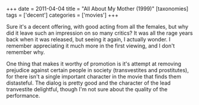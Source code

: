 +++
date = 2011-04-04
title = "All About My Mother (1999)"
[taxonomies]
tags = ['decent']
categories = ['movies']
+++

Sure it's a decent offering, with good acting from all the females, but
why did it leave such an impression on so many critics? It was all the
rage years back when it was released, but seeing it again, I actually
wonder. I remember appreciating it much more in the first viewing, and I
don't remember why.

One thing that makes it worthy of promotion is it's attempt at removing
prejudice against certain people in society (transvestites and
prostitutes), for there isn't a single important character in the movie
that finds them distasteful. The dialog is pretty good and the character
of the lead tranvestite delightful, though I'm not sure about the
quality of the performance.
